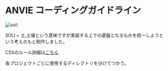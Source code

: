 # ANVIE コーディングガイドライン

![soil](https://anviedemo.s3-ap-northeast-1.amazonaws.com/logo.png "anvie_soil")

SOLI = 土,土壌という意味ですが実装する上での基盤となるものを統一しようという考えのもと制作しました。

CSSのルール詳細は[こちら](https://github.com/anviedd/ANVIE_SOIL/wiki/CSS%E3%83%AB%E3%83%BC%E3%83%AB%E3%81%AB%E3%81%A4%E3%81%84%E3%81%A6)

各プロジェクトごとに使用するディレクトリを分けてつかう。
